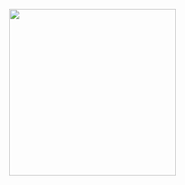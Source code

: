 <p align="center">
  <img src="https://github.com/user-attachments/assets/d734e033-2c0b-4f7c-880e-281b88c0dfaf"width="300">
</p>




